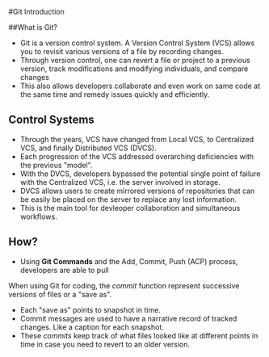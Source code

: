 #Git Introduction

##What is Git?

- Git is a version control system. A Version Control System (VCS) allows you to revisit various versions of a file by recording changes. 
- Through version control, one can revert a file or project to a previous version, track modifications and modifying individuals, and compare changes
- This also allows developers collaborate and even work on same code at the same time and remedy issues quickly and efficiently.

## Control Systems
- Through the years, VCS have changed from Local VCS, to Centralized VCS, and finally Distributed VCS (DVCS).
- Each progression of the VCS addressed overarching deficiencies with the previous "model".
- With the DVCS, developers bypassed the potential single point of failure with the Centralized VCS, i.e. the server involved in storage.
- DVCS allows users to create mirrored versions of repositories that can be easily be placed on the server to replace any lost information.
- This is the main tool for devleoper collaboration and simultaneous workflows.

## How?
- Using **Git Commands** and the Add, Commit, Push (ACP) process, developers are able to pull 


 When using Git for coding, the *commit* function represent successive versions of files or a "save as".
- Each "save as" points to snapshot in time.
- Commit messages are used to have a narrative record of tracked changes. Like a caption for each snapshot.
- These *commits* keep track of what files looked like at different points in time in case you need to revert to an older version.
